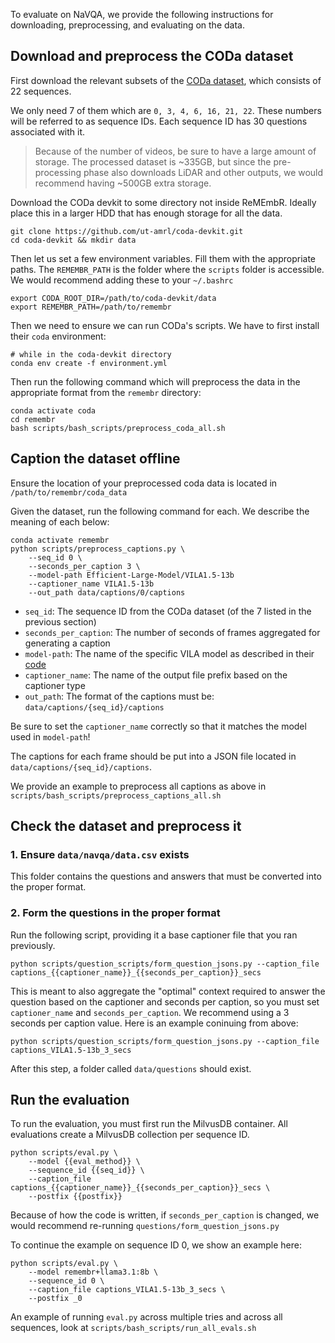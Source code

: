 To evaluate on NaVQA, we provide the following instructions for downloading, preprocessing, and evaluating on the data.

## Download and preprocess the CODa dataset
First download the relevant subsets of the [CODa dataset](https://amrl.cs.utexas.edu/coda/), which consists of 22 sequences. 

We only need 7 of them which are `0, 3, 4, 6, 16, 21, 22`. These numbers will be referred to as sequence IDs. Each sequence ID has 30 questions associated with it.

> Because of the number of videos, be sure to have a large amount of storage. The processed dataset is ~335GB, but since the pre-processing phase also downloads LiDAR and other outputs, we would recommend having ~500GB extra storage.

Download the CODa devkit to some directory not inside ReMEmbR. Ideally place this in a larger HDD that has enough storage for all the data.
```
git clone https://github.com/ut-amrl/coda-devkit.git
cd coda-devkit && mkdir data
```

Then let us set a few environment variables. Fill them with the appropriate paths. The `REMEMBR_PATH` is the folder where the `scripts` folder is accessible.
We would recommend adding these to your `~/.bashrc`
```
export CODA_ROOT_DIR=/path/to/coda-devkit/data
export REMEMBR_PATH=/path/to/remembr
```

Then we need to ensure we can run CODa's scripts. We have to first install their `coda` environment:
```
# while in the coda-devkit directory
conda env create -f environment.yml
```

Then run the following command which will preprocess the data in the appropriate format from the `remembr` directory:

```
conda activate coda
cd remembr
bash scripts/bash_scripts/preprocess_coda_all.sh
```

## Caption the dataset offline

Ensure the location of your preprocessed coda data is located in `/path/to/remembr/coda_data`

Given the dataset, run the following command for each. We describe the meaning of each below:

```
conda activate remembr
python scripts/preprocess_captions.py \
    --seq_id 0 \
    --seconds_per_caption 3 \
    --model-path Efficient-Large-Model/VILA1.5-13b
    --captioner_name VILA1.5-13b 
    --out_path data/captions/0/captions
```

- `seq_id`: The sequence ID from the CODa dataset (of the 7 listed in the previous section)
- `seconds_per_caption`: The number of seconds of frames aggregated for generating a caption
- `model-path`: The name of the specific VILA model as described in their [code](https://github.com/NVlabs/VILA/tree/main)
- `captioner_name`: The name of the output file prefix based on the captioner type
- `out_path`: The format of the captions must be: `data/captions/{seq_id}/captions`

Be sure to set the `captioner_name` correctly so that it matches the model used in `model-path`!

The captions for each frame should be put into a JSON file located in `data/captions/{seq_id}/captions`.

We provide an example to preprocess all captions as above in `scripts/bash_scripts/preprocess_captions_all.sh`

## Check the dataset and preprocess it

### 1. Ensure `data/navqa/data.csv` exists
This folder contains the questions and answers that must be converted into the proper format.

### 2. Form the questions in the proper format
Run the following script, providing it a base captioner file that you ran previously. 

```
python scripts/question_scripts/form_question_jsons.py --caption_file captions_{{captioner_name}}_{{seconds_per_caption}}_secs
```

This is meant to also aggregate the "optimal" context required to answer the question based on the captioner and seconds per caption, so you must set `captioner_name` and `seconds_per_caption`. We recommend using a 3 seconds per caption value. Here is an example coninuing from above:

```
python scripts/question_scripts/form_question_jsons.py --caption_file captions_VILA1.5-13b_3_secs
```

After this step, a folder called `data/questions` should exist.


## Run the evaluation

To run the evaluation, you must first run the MilvusDB container. All evaluations create a MilvusDB collection per sequence ID.
```
python scripts/eval.py \
    --model {{eval_method}} \
    --sequence_id {{seq_id}} \
    --caption_file captions_{{captioner_name}}_{{seconds_per_caption}}_secs \
    --postfix {{postfix}} 
```

Because of how the code is written, if `seconds_per_caption` is changed, we would recommend re-running `questions/form_question_jsons.py` 

To continue the example on sequence ID 0, we show an example here:
```
python scripts/eval.py \
    --model remembr+llama3.1:8b \
    --sequence_id 0 \
    --caption_file captions_VILA1.5-13b_3_secs \
    --postfix _0
```

An example of running `eval.py` across multiple tries and across all sequences, look at `scripts/bash_scripts/run_all_evals.sh`